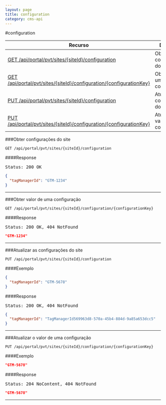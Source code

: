```yaml
---
layout: page
title: configuration
category: cms-api
---
```


#configuration

<table class="table">
	<thead>
		<tr>
			<th>Recurso</th>
			<th>Descrição</th>
		</tr>
	</thead>
	<tbody>
		<tr>
			<td><a href="#obter-configura%C3%A7%C3%B5es-do-site">GET /api/portal/pvt/sites/{siteId}/configuration</a></td>
			<td>Obter configurações do site</td>
		</tr>
		<tr>
			<td><a href="#obter-valor-de-uma-configura%C3%A7%C3%A3o">GET /api/portal/pvt/sites/{siteId}/configuration/{configurationKey}</a></td>
			<td>Obter valor de uma configuração</td>
		</tr>
		<tr>
			<td><a href="#atualizar-as-configura%C3%A7%C3%B5es-do-site">PUT /api/portal/pvt/sites/{siteId}/configuration</a></td>
			<td>Atualizar as configurações do site</td>
		</tr>
		<tr>
			<td><a href="#atualizar-o-valor-de-uma-configura%C3%A7%C3%A3o">PUT /api/portal/pvt/sites/{siteId}/configuration/{configurationKey}</a></td>
			<td>Atualizar o valor de uma configuração</td>
		</tr>
	</tbody>
</table>


###Obter configurações do site

```
GET /api/portal/pvt/sites/{siteId}/configuration
```

####Response
<pre class="headers">
Status: 200 OK
</pre>
```json
{
  "tagManagerId": "GTM-1234"
}
```

---

###Obter valor de uma configuração

```
GET /api/portal/pvt/sites/{siteId}/configuration/{configurationKey}
```

####Response
<pre class="headers">
Status: 200 OK, 404 NotFound 
</pre>
```json
"GTM-1234"
```

---

###Atualizar as configurações do site

```
PUT /api/portal/pvt/sites/{siteId}/configuration
```

####Exemplo
```json
{
  "tagManagerId": "GTM-5678"
}
```

####Response
<pre class="headers">
Status: 200 OK, 404 NotFound
</pre>
```json
{
  "tagManagerId": "TagManagerId569963d8-570a-45b4-884d-9a85a653dcc5"
}
```
---

###Atualizar o valor de uma configuração

```
PUT /api/portal/pvt/sites/{siteId}/configuration/{configurationKey}
```

####Exemplo
```json
"GTM-5678"
```
####Response
<pre class="headers">
Status: 204 NoContent, 404 NotFound
</pre>

```json
"GTM-5678"
```
---

